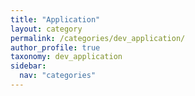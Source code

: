 ```yaml
---
title: "Application"
layout: category
permalink: /categories/dev_application/
author_profile: true
taxonomy: dev_application
sidebar:
  nav: "categories"
---
```

